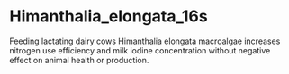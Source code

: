 # Himanthalia_elongata_16s
Feeding lactating dairy cows Himanthalia elongata macroalgae increases nitrogen use efficiency and milk iodine concentration without negative effect on animal health or production.
